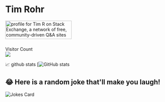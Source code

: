 # Tim Rohr
<a href="https://stackexchange.com/users/5815467"><img src="https://stackexchange.com/users/flair/5815467.png?theme=dark" width="208" height="58" alt="profile for Tim R on Stack Exchange, a network of free, community-driven Q&amp;A sites" title="profile for Tim R on Stack Exchange, a network of free, community-driven Q&amp;A sites"></a>

###
Visitor Count <br>
![](https://komarev.com/ghpvc/?username=TimRohr&color=brightgreen&style=plastic)

📈 github stats
[![GitHub stats](https://github-readme-stats-git-masterrstaa-rickstaa.vercel.app/api?username=TimRohr&theme=merko)

## 😂 Here is a random joke that'll make you laugh!
![Jokes Card](https://readme-jokes.vercel.app/api)
